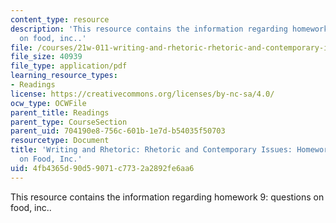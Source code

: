 ```yaml
---
content_type: resource
description: 'This resource contains the information regarding homework 9: questions
  on food, inc..'
file: /courses/21w-011-writing-and-rhetoric-rhetoric-and-contemporary-issues-fall-2015/4fb4365d90d59071c7732a2892fe6aa6_MIT21W_011F15_HW9.pdf
file_size: 40939
file_type: application/pdf
learning_resource_types:
- Readings
license: https://creativecommons.org/licenses/by-nc-sa/4.0/
ocw_type: OCWFile
parent_title: Readings
parent_type: CourseSection
parent_uid: 704190e8-756c-601b-1e7d-b54035f50703
resourcetype: Document
title: 'Writing and Rhetoric: Rhetoric and Contemporary Issues: Homework 9: Questions
  on Food, Inc.'
uid: 4fb4365d-90d5-9071-c773-2a2892fe6aa6
---
```

This resource contains the information regarding homework 9: questions on food, inc..